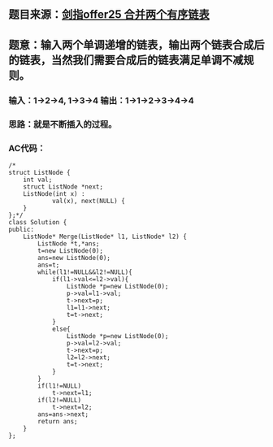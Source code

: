 ## 题目来源：[剑指offer25 合并两个有序链表](https://www.nowcoder.com/practice/d8b6b4358f774294a89de2a6ac4d9337?tpId=13&tqId=11169&rp=1&ru=/ta/coding-interviews&qru=/ta/coding-interviews/question-ranking)

## 题意：输入两个单调递增的链表，输出两个链表合成后的链表，当然我们需要合成后的链表满足单调不减规则。

### 输入：1->2->4, 1->3->4 输出：1->1->2->3->4->4

### 思路：就是不断插入的过程。

### AC代码：

```
/*
struct ListNode {
	int val;
	struct ListNode *next;
	ListNode(int x) :
			val(x), next(NULL) {
	}
};*/
class Solution {
public:
    ListNode* Merge(ListNode* l1, ListNode* l2) {
        ListNode *t,*ans;
        t=new ListNode(0);
        ans=new ListNode(0);
        ans=t;
        while(l1!=NULL&&l2!=NULL){
            if(l1->val<=l2->val){
                ListNode *p=new ListNode(0);
                p->val=l1->val;
                t->next=p;
                l1=l1->next;
                t=t->next;
            }
            else{
                ListNode *p=new ListNode(0);
                p->val=l2->val;
                t->next=p;
                l2=l2->next;
                t=t->next;
            }
        }
        if(l1!=NULL)
            t->next=l1;
        if(l2!=NULL)
            t->next=l2;
        ans=ans->next;
        return ans;
    }
};
```
